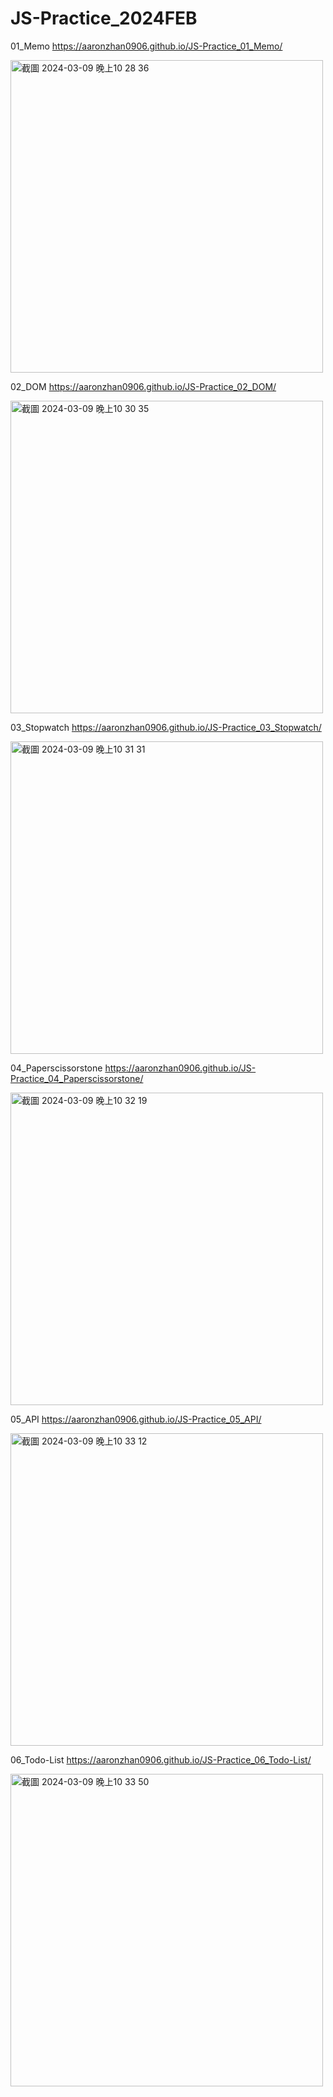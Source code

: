 # JS-Practice_2024FEB

01_Memo
https://aaronzhan0906.github.io/JS-Practice_01_Memo/

<img width="500" alt="截圖 2024-03-09 晚上10 28 36" src="https://github.com/aaronzhan0906/JS-Practice_2024FEB/assets/156295425/519e558f-48c6-4a5e-914c-68f4a266108b">


02_DOM
https://aaronzhan0906.github.io/JS-Practice_02_DOM/

<img width="500" alt="截圖 2024-03-09 晚上10 30 35" src="https://github.com/aaronzhan0906/JS-Practice_2024FEB/assets/156295425/f13c953f-29ef-4a99-8eed-2f53a178290b">


03_Stopwatch
https://aaronzhan0906.github.io/JS-Practice_03_Stopwatch/

<img width="500" alt="截圖 2024-03-09 晚上10 31 31" src="https://github.com/aaronzhan0906/JS-Practice_2024FEB/assets/156295425/8a9d74df-c212-476d-bf3d-4e334743abbb">

04_Paperscissorstone
https://aaronzhan0906.github.io/JS-Practice_04_Paperscissorstone/

<img width="500" alt="截圖 2024-03-09 晚上10 32 19" src="https://github.com/aaronzhan0906/JS-Practice_2024FEB/assets/156295425/3af67ec0-5be2-48b0-93e5-bc616d1935ea">

05_API
https://aaronzhan0906.github.io/JS-Practice_05_API/

<img width="500" alt="截圖 2024-03-09 晚上10 33 12" src="https://github.com/aaronzhan0906/JS-Practice_2024FEB/assets/156295425/896045ad-51cf-4c15-9610-60fb9522bb5e">

06_Todo-List
https://aaronzhan0906.github.io/JS-Practice_06_Todo-List/

<img width="500" alt="截圖 2024-03-09 晚上10 33 50" src="https://github.com/aaronzhan0906/JS-Practice_2024FEB/assets/156295425/e0b28116-fefb-408f-b9ed-a1373cfe0dba">
